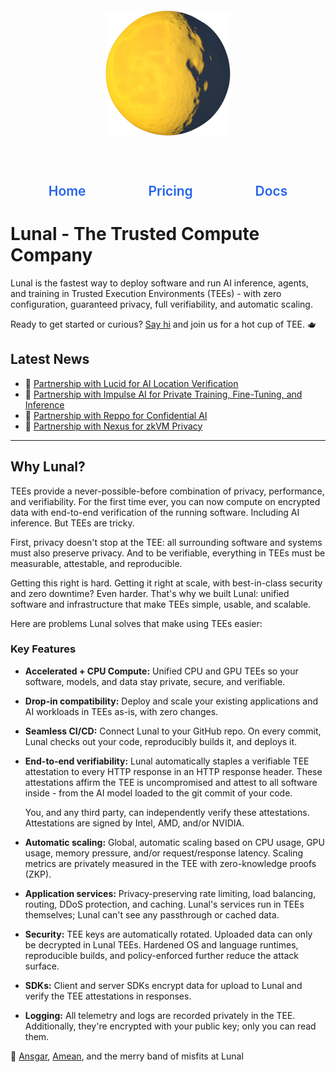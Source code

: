 <div align="center" style="margin: 2em 0;">
  <img src="./assets/logo.png" alt="Lunal Logo" width="200" height="200">
</div>

<br>

<div align="center" style="margin: 2em 0;">
  <nav style="font-size: 1.5em; font-weight: 600;">
    <a href="/README.md" style="text-decoration: none; margin: 0 2em; color: #2563eb; transition: color 0.3s ease;">Home</a>&nbsp;&nbsp;
    <a href="/pricing.md" style="text-decoration: none; margin: 0 2em; color: #2563eb; transition: color 0.3s ease;">Pricing</a>&nbsp;&nbsp;
    <a href="/docs/README.md" style="text-decoration: none; margin: 0 2em; color: #2563eb; transition: color 0.3s ease;">Docs</a>
  </nav>
</div>

# Lunal - The Trusted Compute Company

Lunal is the fastest way to deploy software and run AI inference, agents, and training in Trusted Execution Environments (TEEs) - with zero configuration, guaranteed privacy, full verifiability, and automatic scaling.

Ready to get started or curious? [Say hi](mailto:ansgar@lunal.dev) and join us for a hot cup of TEE. 🫖

## Latest News

- 📣 [Partnership with Lucid for AI Location Verification](/blog/lucid-partnership.md)
- 📣 [Partnership with Impulse AI for Private Training, Fine-Tuning, and Inference](/blog/impulse-ai-partnership.md)
- 📣 [Partnership with Reppo for Confidential AI](/blog/reppo-partnership.md)
- 📣 [Partnership with Nexus for zkVM Privacy](/blog/nexus-partnership.md)

---

## Why Lunal?

TEEs provide a never-possible-before combination of privacy, performance, and verifiability. For the first time ever, you can now compute on encrypted data with end-to-end verification of the running software. Including AI inference. But TEEs are tricky.

First, privacy doesn't stop at the TEE: all surrounding software and systems must also preserve privacy. And to be verifiable, everything in TEEs must be measurable, attestable, and reproducible.

Getting this right is hard. Getting it right at scale, with best-in-class security and zero downtime? Even harder. That's why we built Lunal: unified software and infrastructure that make TEEs simple, usable, and scalable.

Here are problems Lunal solves that make using TEEs easier:

### Key Features

- **Accelerated + CPU Compute:** Unified CPU and GPU TEEs so your software, models, and data stay private, secure, and verifiable.

- **Drop-in compatibility:** Deploy and scale your existing applications and AI workloads in TEEs as-is, with zero changes.

- **Seamless CI/CD:** Connect Lunal to your GitHub repo. On every commit, Lunal checks out your code, reproducibly builds it, and deploys it.

- **End-to-end verifiability:** Lunal automatically staples a verifiable TEE attestation to every HTTP response in an HTTP response header. These attestations affirm the TEE is uncompromised and attest to all software inside - from the AI model loaded to the git commit of your code.

  You, and any third party, can independently verify these attestations. Attestations are signed by Intel, AMD, and/or NVIDIA.

- **Automatic scaling:** Global, automatic scaling based on CPU usage, GPU usage, memory pressure, and/or request/response latency. Scaling metrics are privately measured in the TEE with zero-knowledge proofs (ZKP).

- **Application services:** Privacy-preserving rate limiting, load balancing, routing, DDoS protection, and caching. Lunal's services run in TEEs themselves; Lunal can't see any passthrough or cached data.

- **Security:** TEE keys are automatically rotated. Uploaded data can only be decrypted in Lunal TEEs. Hardened OS and language runtimes, reproducible builds, and policy-enforced further reduce the attack surface.

- **SDKs:** Client and server SDKs encrypt data for upload to Lunal and verify the TEE attestations in responses.

- **Logging:** All telemetry and logs are recorded privately in the TEE. Additionally, they're encrypted with your public key; only you can read them.

👋 [Ansgar](https://github.com/gruns), [Amean](https://github.com/AmeanAsad), and the merry band of misfits at Lunal
